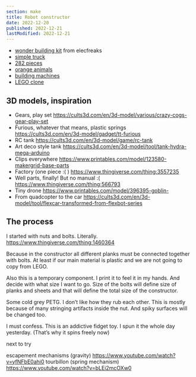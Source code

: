 ```yaml
---
section: make
title: Robot constructor
date: 2022-12-20
published: 2022-12-21
lastModified: 2022-12-21
---
```



- [wonder building kit](https://www.elecfreaks.com/learn-en/microbitKit/Wonder_Building_Kit/Wonder-Building-Kit-case-23.html) from elecfreaks 
- [simple truck](https://www.aliexpress.us/item/2255801030206686.html)
- [282 pieces](https://www.aliexpress.us/item/3256803398573231.html)
- [orange animals](https://www.aliexpress.us/item/3256801908511536.html)
- [building machines](https://www.aliexpress.us/item/3256804403733088.html)
- [LEGO clone](https://www.aliexpress.us/item/2255800125737616.html)

## 3D models, inspiration

- Gears, play set https://cults3d.com/en/3d-model/various/crazy-cogs-gear-play-set
- Furious, whatever that means, plastic springs https://cults3d.com/en/3d-model/gadget/tt-furious
- RC tank https://cults3d.com/en/3d-model/game/rc-tank
- Art deco style tank https://cults3d.com/en/3d-model/tool/tank-hydra-mega-arduino
- Clips everywhere https://www.printables.com/model/123580-makergrid-base-parts
- Factory (one piece :( ) https://www.thingiverse.com/thing:3557235
- Well parts, finally! But no manual :(  https://www.thingiverse.com/thing:566793
- Tiny drone https://www.printables.com/model/396395-goblin-
- From quadcopter to the car https://cults3d.com/en/3d-model/tool/flexcar-transformed-from-flexbot-series

## The process

I started with nuts and bolts. Literally.
https://www.thingiverse.com/thing:1460364 

Because in the constructor all different planks must be connected together with bolts. At least if our main material is plastic and we are not going to copy from LEGO. 

Also this is a temporary component. I print it to feel it in my hands. And decide with what size I want to go. Size of the bolts will define size of planks and sheets and that will define the total size of the constructor.


Some cold grey PETG. I don’t like how they rub each other. This is mostly because of many stringing artifacts inside the nut. And spiky surfaces will be changed too.

I must confess. This is an addictive fidget toy. I spun it the whole day yesterday. (That’s why it spins freely now)

next to try


escapement mechanisms (gravity) https://www.youtube.com/watch?v=yfNFbE0ahi0
tourbillon (spring mechanism) https://www.youtube.com/watch?v=bLEi2mcOXw0
